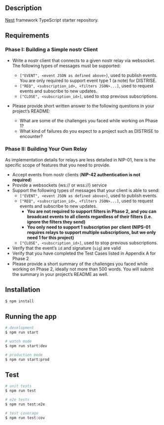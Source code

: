 ## Description

[Nest](https://github.com/nestjs/nest) framework TypeScript starter repository.

## Requirements

### Phase I: Building a Simple nostr Client

- Write a nostr client that connects to a given nostr relay via websocket. The following types of messages must be supported:

  - `["EVENT", <event JSON as defined above>]`, used to publish events. You are only required to support event type 1 (a note) for DISTRISE.
  - `["REQ", <subscription_id>, <filters JSON>...]`, used to request events and subscribe to new updates.
  - `["CLOSE", <subscription_id>]`, used to stop previous subscriptions.

- Please provide short written answer to the following questions in your project’s README:
  - What are some of the challenges you faced while working on Phase 1?
  - What kind of failures do you expect to a project such as DISTRISE to encounter?

### Phase II: Building Your Own Relay

As implementation details for relays are less detailed in NIP-01, here is the specific scope of features that you need to provide.

- Accept events from nostr clients (**NIP-42 authentication is not required**)
- Provide a websockets (ws:// or wss://) service
- Support the following types of messages that your client is able to send:
  - `["EVENT", <event JSON as defined above>]`, used to publish events.
  - `["REQ", <subscription_id>, <filters JSON>...]`, used to request events and subscribe to new updates.
    - **You are not required to support filters in Phase 2, and you can broadcast events to all clients regardless of their filters (i.e. ignore the filters they send)**
    - **You only need to support 1 subscription per client (NIPS-01 requires relays to support multiple subscriptions, but we only need 1 for this project)**
  - `["CLOSE", <subscription_id>]`, used to stop previous subscriptions.
- Verify that the event’s `id` and signature (`sig`) are valid
- Verify that you have completed the Test Cases listed in Appendix A for Phase 2
- Please provide a short summary of the challenges you faced while working on Phase 2, ideally not more than 500 words. You will submit the summary in your project’s README as well.

## Installation

```bash
$ npm install
```

## Running the app

```bash
# development
$ npm run start

# watch mode
$ npm run start:dev

# production mode
$ npm run start:prod
```

## Test

```bash
# unit tests
$ npm run test

# e2e tests
$ npm run test:e2e

# test coverage
$ npm run test:cov
```
